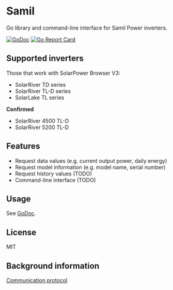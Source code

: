 # Samil

Go library and command-line interface for Samil Power inverters.

[![GoDoc](https://godoc.org/github.com/mhvis/samil?status.svg)](https://godoc.org/github.com/mhvis/samil)
[![Go Report Card](https://goreportcard.com/badge/github.com/mhvis/samil)](https://goreportcard.com/report/github.com/mhvis/samil)

## Supported inverters

Those that work with SolarPower Browser V3:
* SolarRiver TD series
* SolarRiver TL-D series
* SolarLake TL series

**Confirmed**

* SolarRiver 4500 TL-D
* SolarRiver 5200 TL-D

## Features

* Request data values (e.g. current output power, daily energy)
* Request model information (e.g. model name, serial number)
* Request history values (TODO)
* Command-line interface (TODO)

## Usage

See [GoDoc](https://godoc.org/github.com/mhvis/samil).

## License

MIT

## Background information
[Communication protocol](https://github.com/mhvis/solar/wiki/Communication-protocol)
